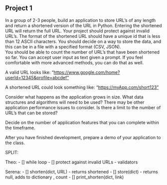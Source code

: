 ## Project 1

In a group of 2-3 people, build an application to store URL’s of any length and return a 
shortened version of the URL in Python.  Entering the shortened URL will return the full 
URL.  Your project should protect against invalid URL’s.  The format of the shortened 
URL should have a unique id that is less than 12 ASCII characters.  You should decide 
on a way to store the data, and this can be in a file with a specified format (CSV, JSON).  
You should be able to count the number of URL’s that have been shortened so far.  You 
can accept user input as text given a prompt.  If you feel comfortable with more 
advanced methods, you can do that as well. 

A valid URL looks like:  “https://www.google.com/home?userId=12345&profile=abcdef” 

A shortened URL could look something like:  “https://myApp.com/short123”  

Consider what happens as the application grows in size.  What data structures and 
algorithms will need to be used?  There may be other application performance issues to 
consider.  Is there a limit to the number of URL’s that can be stored? 

Decide on the number of application features that you can complete within the 
timeframe. 

After you have finished development, prepare a demo of your application to the class.

SPLIT: 

Theo:
    - [] while loop
    - [] protect against invalid URLs - validators 

Serena: 
    - [] shorten(dict, URL) - returns shortened
    - [] store(dict) - returns null, adds to dictionary , count
    - [] print_shorten(dict, link)
